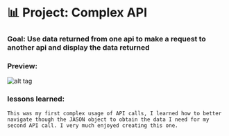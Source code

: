 # 📊 Project: Complex API

### Goal: Use data returned from one api to make a request to another api and display the data returned

### Preview:

![alt tag](Pokemon.png)

### lessons learned:
```
This was my first complex usage of API calls, I learned how to better navigate though the JASON object to obtain the data I need for my second API call. I very much enjoyed creating this one.

```
